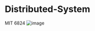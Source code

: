 # Distributed-System
MIT 6824
![image](https://github.com/nuanqiu426/Distributed-System/assets/52807009/b00bc82e-4e62-4197-89a4-a0e55855bb4f)
